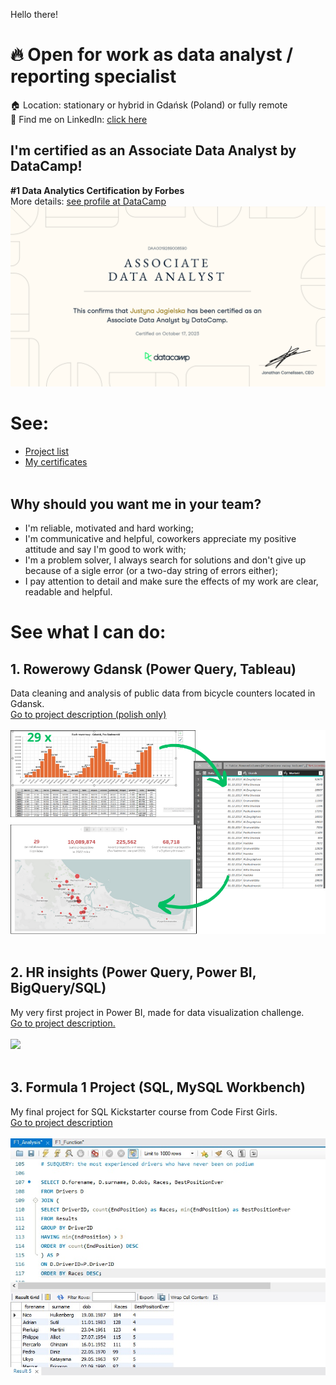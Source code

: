 Hello there!<br>
# 🔥 Open for work as data analyst / reporting specialist
🏠 Location: stationary or hybrid in Gdańsk (Poland) or fully remote<br>
🔗 Find me on LinkedIn: <a href="https://www.linkedin.com/in/justynajagielska/">click here</a>
<br>
## I'm certified as an Associate Data Analyst by DataCamp!
<b>#1 Data Analytics Certification by Forbes </b><br>
More details: <a href="https://www.datacamp.com/certificate/DAA0019289008590">see profile at DataCamp</a><br>
<img src="https://raw.githubusercontent.com/jusjag/certificates/main/Datacamp_DA.png" width="600"><br>

# See:
* [Project list](#see-what-i-can-do)
* <a href="https://github.com/jusjag/certificates/blob/main/README.md">My certificates</a><br><br>
## Why should you want me in your team?
- I'm reliable, motivated and hard working;
- I'm communicative and helpful, coworkers appreciate my positive attitude and say I'm good to work with;
- I'm a problem solver, I always search for solutions and don't give up because of a sigle error (or a two-day string of errors either);
- I pay attention to detail and make sure the effects of my work are clear, readable and helpful.

# See what I can do:

## 1. Rowerowy Gdansk (Power Query, Tableau)
Data cleaning and analysis of public data from bicycle counters located in Gdansk.<br>
<a href="https://github.com/jusjag/RowerowyGdansk">Go to project description (polish only)</a><br><br>
<img src="https://raw.githubusercontent.com/jusjag/RowerowyGdansk/main/Screenshots/RG_GitHub_logo.png" width="600">
<br><br>
## 2. HR insights (Power Query, Power BI, BigQuery/SQL)
My very first project in Power BI, made for data visualization challenge.<br>
<a href="https://github.com/jusjag/HR_insights">Go to project description.</a><br><br>
<img src="https://github.com/jusjag/DiM_HR_insights/blob/main/Screenshots/HR_insights_GH.jpg" width="600">
<br><br>
## 3. Formula 1 Project (SQL, MySQL Workbench)
My final project for SQL Kickstarter course from Code First Girls.<br>
<a href="https://github.com/jusjag/CodeFirstGirls_Formula1">Go to project description</a><br><br>
<img src="https://raw.githubusercontent.com/jusjag/CodeFirstGirls_Formula1/main/Project_Screenshots/3.2.Subquery2-code-output.jpg" width="600">
